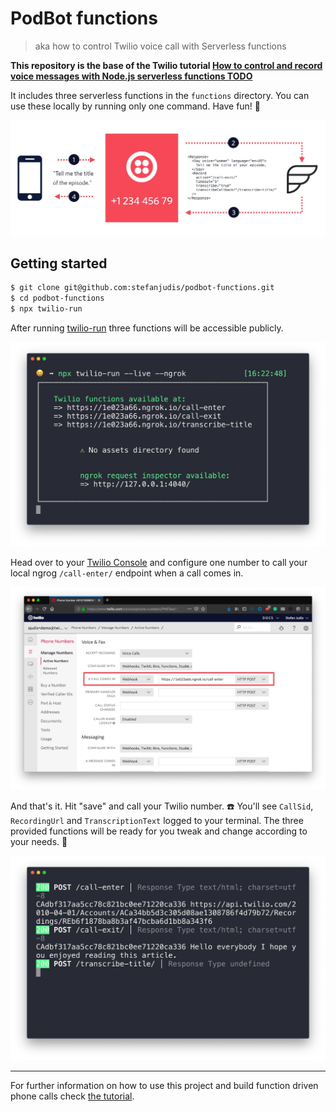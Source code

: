 # PodBot functions

> aka how to control Twilio voice call with Serverless functions

**This repository is the base of the Twilio tutorial [How to control and record voice messages with Node.js serverless functions TODO](...)**

It includes three serverless functions in the `functions` directory. You can use these locally by running only one command. Have fun! 👋

![TwiML flow for Twilio voice calls](./media/flow.jpg)

## Getting started

```bash
$ git clone git@github.com:stefanjudis/podbot-functions.git
$ cd podbot-functions
$ npx twilio-run
```

After running [twilio-run](https://www.npmjs.com/package/twilio-run) three functions will be accessible publicly.

![Accessible function endpoints in the terminal](./media/ngrok.jpg)

Head over to your [Twilio Console](https://www.twilio.com/console/) and configure one number to call your local ngrog `/call-enter/` endpoint when a call comes in.

![Twilio console for number configurationw with one configured webhook to use local functions](./media/console.jpg)

And that's it. Hit "save" and call your Twilio number. ☎️ You'll see `CallSid`, `RecordingUrl` and `TranscriptionText` logged to your terminal. The three provided functions will be ready for you tweak and change according to your needs. 🎉

![Logs of `CallSid`, `RecordingUrl` and `TranscriptionText`](./media/log.jpg)

---

For further information on how to use this project and build function driven phone calls check [the tutorial](TODO).
